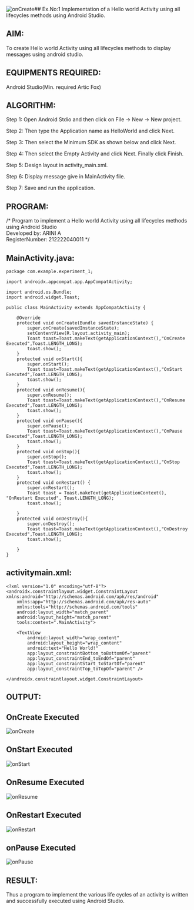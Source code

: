 ![onCreate](https://github.com/user-attachments/assets/7dc621c8-79e1-48bd-999a-0d18a055a165)## Ex.No:1 Implementation of a Hello world Activity using all lifecycles methods using Android Studio.
## AIM:

To create Hello world Activity using all lifecycles methods to display messages using android studio.


## EQUIPMENTS REQUIRED:

Android Studio(Min. required Artic Fox)


## ALGORITHM:

Step 1: Open Android Stdio and then click on File -> New -> New project.

Step 2: Then type the Application name as HelloWorld and click Next.

Step 3: Then select the Minimum SDK as shown below and click Next.

Step 4: Then select the Empty Activity and click Next. Finally click Finish.

Step 5: Design layout in activity_main.xml.

Step 6: Display message give in MainActivity file.

Step 7: Save and run the application.


## PROGRAM:
/*
Program to implement a Hello world Activity using all lifecycles methods using Android Studio                                                                      
Developed by: ARINI A                                                                        
RegisterNumber: 212222040011
*/

## MainActivity.java:
```
package com.example.experiment_1;

import androidx.appcompat.app.AppCompatActivity;

import android.os.Bundle;
import android.widget.Toast;

public class MainActivity extends AppCompatActivity {

    @Override
    protected void onCreate(Bundle savedInstanceState) {
        super.onCreate(savedInstanceState);
        setContentView(R.layout.activity_main);
        Toast toast=Toast.makeText(getApplicationContext(),"OnCreate Executed",Toast.LENGTH_LONG);
        toast.show();
    }
    protected void onStart(){
        super.onStart();
        Toast toast=Toast.makeText(getApplicationContext(),"OnStart Executed",Toast.LENGTH_LONG);
        toast.show();
    }
    protected void onResume(){
        super.onResume();
        Toast toast=Toast.makeText(getApplicationContext(),"OnResume Executed",Toast.LENGTH_LONG);
        toast.show();
    }
    protected void onPause(){
        super.onPause();
        Toast toast=Toast.makeText(getApplicationContext(),"OnPause Executed",Toast.LENGTH_LONG);
        toast.show();
    }
    protected void onStop(){
        super.onStop();
        Toast toast=Toast.makeText(getApplicationContext(),"OnStop Executed",Toast.LENGTH_LONG);
        toast.show();
    }
    protected void onRestart() {
        super.onRestart();
        Toast toast = Toast.makeText(getApplicationContext(), "OnRestart Executed", Toast.LENGTH_LONG);
        toast.show();

    }
    protected void onDestroy(){
        super.onDestroy();
        Toast toast=Toast.makeText(getApplicationContext(),"OnDestroy Executed",Toast.LENGTH_LONG);
        toast.show();

    }
}
```
## activitymain.xml:
```
<?xml version="1.0" encoding="utf-8"?>
<androidx.constraintlayout.widget.ConstraintLayout xmlns:android="http://schemas.android.com/apk/res/android"
    xmlns:app="http://schemas.android.com/apk/res-auto"
    xmlns:tools="http://schemas.android.com/tools"
    android:layout_width="match_parent"
    android:layout_height="match_parent"
    tools:context=".MainActivity">

    <TextView
        android:layout_width="wrap_content"
        android:layout_height="wrap_content"
        android:text="Hello World!"
        app:layout_constraintBottom_toBottomOf="parent"
        app:layout_constraintEnd_toEndOf="parent"
        app:layout_constraintStart_toStartOf="parent"
        app:layout_constraintTop_toTopOf="parent" />

</androidx.constraintlayout.widget.ConstraintLayout>
```


## OUTPUT:

## OnCreate Executed

![onCreate](https://github.com/user-attachments/assets/7fb2c505-6da6-4f67-9d10-c541b52e5a94)


## OnStart Executed 

![onStart](https://github.com/user-attachments/assets/e90579e6-7f1e-4f29-992c-cfe35f1c1679)

## OnResume Executed

![onResume](https://github.com/user-attachments/assets/30c0da7c-a0ff-4a28-864a-1dcf2a193f94)

## OnRestart Executed

![onRestart](https://github.com/user-attachments/assets/f822443b-29db-46d1-a94b-53890e4b11f1)

## onPause Executed

![onPause](https://github.com/user-attachments/assets/9925849a-ae41-49a4-bc9a-bd016fa3094b)


## RESULT:
Thus a program to implement the various life cycles of an activity is written and successfully executed using Android Studio.
